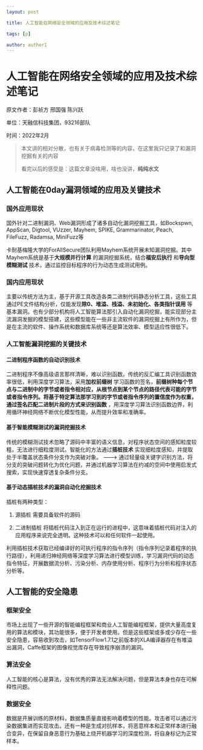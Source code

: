```yaml
---
layout: post

title: 人工智能在网络安全领域的应用及技术综述笔记

tags: [p]

author: author1
---
```




# 人工智能在网络安全领域的应用及技术综述笔记

原文作者：彭祯方 邢国强 陈兴跃

单位：天融信科技集团，93216部队

时间：2022年2月

> 本文讲的相对分散，也有关于病毒检测等的内容，在这里我只记录了和漏洞挖掘有关的内容
>
> 看完以后的感受是：这篇文章没啥用，啥也没讲，**纯纯水文**

## 人工智能在0day漏洞领域的应用及关键技术

### 国外应用现状

国外针对二进制漏洞、Web漏洞形成了诸多自动化漏洞挖掘工具，如Bockspwn, AppScan, Digtool, VUzzer, Mayhem, SPIKE, Grammarinator, Peach, FileFuzz, Radamsa, MiniFuzz等

卡耐基梅隆大学的ForAllSecure团队利用Mayhem系统开展未知漏洞挖掘。其中Mayhem系统是基于**大规模并行计算** 的漏洞挖掘系统，结合**福安后执行** 和**导向型模糊测试** 技术，通过监控目标程序的行为动态生成测试用例。

### 国内应用现状

主要以传统方法为主，基于开源工具改造各类二进制代码静态分析工具，这些工具通过PE文件结构分析，仅能发现**除0、堆溢、栈溢、未初始化、各类指针误用** 等基本漏洞。也有少部分机构将人工智能算法那引入自动化漏洞挖掘，能实现部分主流漏洞发掘的模型搭建，这些模型能在一些非主流软件的漏洞挖掘上有所作为，但是在主流的软件、操作系统和数据库系统等还是算法效率、模型适应性很低下。

### 人工智能漏洞挖掘的关键技术

#### 二进制程序函数的自动识别技术

二进制程序不像高级语言那样清晰，难以识别函数。传统的反汇编工具识别函数效率很低，利用深度学习算法，采用**加权前缀树** 学习函数的签名，**前缀树种每个节点与二进制中的字节或者指令相对应，从根节点到某个节点的路径代表可能的字节或者指令序列。将基于特定算法那学习到的字节或者指令序列的置信度作为权重，通过签名匹配二进制片段的方式来识别函数** ，用深度学习算法识别函数边界，利用循环神经网络不断优化模型性能，从而提升效率和准确率。

#### 基于智能模糊测试的漏洞挖掘技术

传统的模糊测试技术忽略了源码中丰富的语义信息，对程序状态空间的感知粒度较粗，无法进行细粒度测试。智能化的方法通过**插桩技术** 实现细粒度感知，并提取处于半覆盖状态条件分支作为突破对象。 ---> 通过轻量级关键字识别方法，将分支的突破问题转化为优化问题，并通过机器学习算法在约减的空间中使用启发式搜索，实现快速穿透复杂条件分支。

#### 基于动态插桩技术的漏洞自动化挖掘技术

插桩有两种类型：

1. 源插桩 需要具备软件的源码

1. 二进制插桩 将插桩代码注入到正在运行的进程中，这意味着插桩代码对注入的应用程序来说完全透明。这种技术可以和任何软件一起使用。

利用插桩技术获取已经编译好的可执行程序的指令序列（指令序列记录着程序的执行路径），利用递归神经网络等深度学习算法进行模型训练，学习漏洞代码的动态指令特征，开展数据流分析、污染分析、内存使用分析、程序行为分析和程序状态分析等。

## 人工智能的安全隐患

### 框架安全

市场上出现了一些开源的智能编程框架和商业人工智能编程框架，提供大量高度复用的算法和模块，其功能很多，便于开发者使用。但是这些框架或多或少存在一些安全隐患，容易收到攻击，如TensorFlow1.7.1之前版本的XLA编译器存在有堆溢出漏洞，Caffe框架的图像视觉库存在导致程序崩溃的漏洞。

### 算法安全

人工智能的核心是算法，没有优秀的算法无法解决问题，但是算法本身也存在可解释性问题。

### 数据安全

数据是开展训练的原材料，数据集质量直接影响着模型的性能。攻击者可以通过污染数据集进而实现攻击。还有一种是生成对抗样本，将恶意样本和正常样本进行融合变异，在保留自身恶意行为基础上绕开机器学习的深度检测，将自身标记为正常样本。